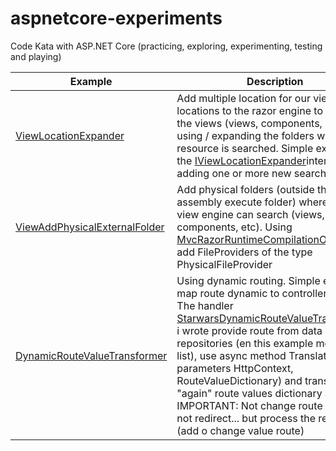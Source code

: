 # aspnetcore-experiments
Code Kata with ASP.NET Core (practicing, exploring, experimenting, testing and playing)



| Example 	| Description 	|
|-----	|-------	|
|[ViewLocationExpander](https://github.com/fernandezja/aspnetcore-experiments/tree/master/src/ViewLocationExpander) | Add multiple location for our views. Add locations to the razor engine to search the views (views, components, etc.) using / expanding the folders where the resource is searched. Simple example of the [IViewLocationExpander](https://docs.microsoft.com/en-us/dotnet/api/microsoft.aspnetcore.mvc.razor.iviewlocationexpander)interface by adding one or more new search paths.      	|
|[ViewAddPhysicalExternalFolder](https://github.com/fernandezja/aspnetcore-experiments/tree/master/src/ViewAddPhysicalExternalFolder)     	|Add physical folders (outside the assembly execute folder) where the razor view engine can search (views, components, etc). Using [MvcRazorRuntimeCompilationOptions ](https://docs.microsoft.com/en-us/aspnet/core/mvc/views/view-compilation?view=aspnetcore-3.1) add FileProviders of the type PhysicalFileProvider        	|
|[DynamicRouteValueTransformer](https://github.com/fernandezja/aspnetcore-experiments/tree/master/src/DynamicRouteValueTransformer)     	|Using dynamic routing. Simple example map route dynamic to controller/action. The handler [StarwarsDynamicRouteValueTransformer](https://github.com/fernandezja/aspnetcore-experiments/tree/master/src/DynamicRouteValueTransformer/WebApplication1/Code/StarwarsDynamicRouteValueTransformer.cs), i wrote provide route from data repositories (en this example memory list), use async method Translate (with parameters HttpContext, RouteValueDictionary) and translated into "again" route values dictionary as return. IMPORTANT: Not change route pattern, not redirect... but process the request (add o change value route)|